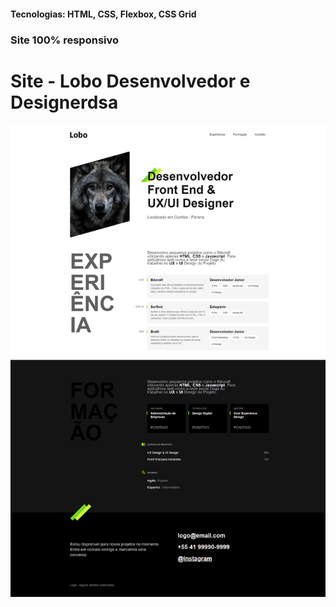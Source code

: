 <h4>Tecnologias: HTML, CSS, Flexbox, CSS Grid</h4>
<h3>Site 100% responsivo</h3>

# Site - Lobo Desenvolvedor e Designerdsa
<img src="https://github.com/dieegobs/Lobo---Desenvolvedor-e-Designer/blob/main/img/lobo.png?raw=true"/>









































































































































